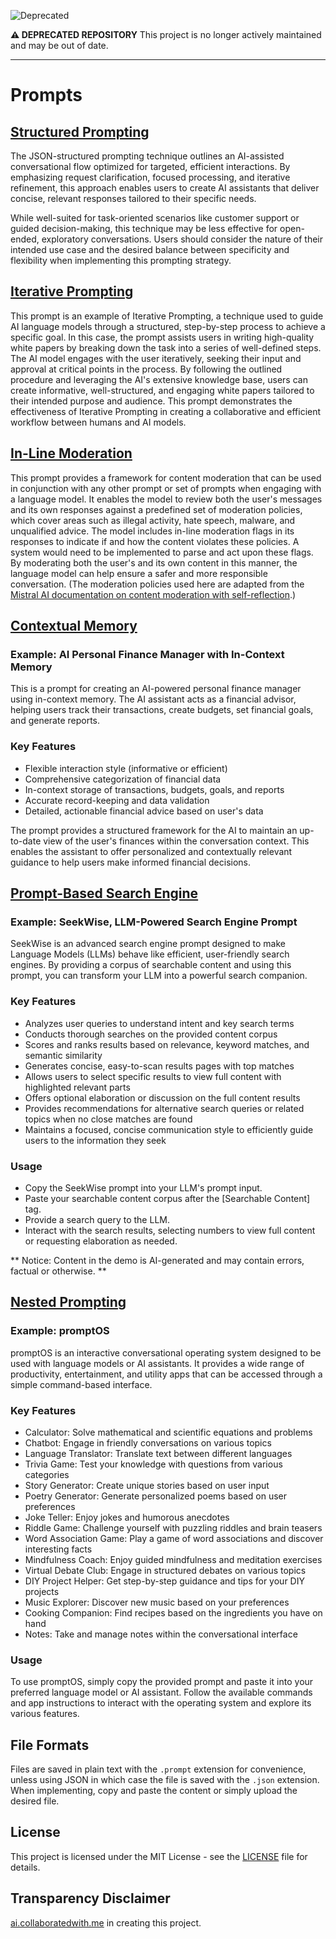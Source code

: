 ![Deprecated](https://img.shields.io/badge/status-deprecated-red)

**⚠️ DEPRECATED REPOSITORY**
This project is no longer actively maintained and may be out of date.

---

# Prompts

## [Structured Prompting](https://github.com/rb81/prompts/blob/main/structured-prompting.json)

The JSON-structured prompting technique outlines an AI-assisted conversational flow optimized for targeted, efficient interactions. By emphasizing request clarification, focused processing, and iterative refinement, this approach enables users to create AI assistants that deliver concise, relevant responses tailored to their specific needs.

While well-suited for task-oriented scenarios like customer support or guided decision-making, this technique may be less effective for open-ended, exploratory conversations. Users should consider the nature of their intended use case and the desired balance between specificity and flexibility when implementing this prompting strategy.

## [Iterative Prompting](https://github.com/rb81/prompts/blob/main/iterativePrompting.prompt)

This prompt is an example of Iterative Prompting, a technique used to guide AI language models through a structured, step-by-step process to achieve a specific goal. In this case, the prompt assists users in writing high-quality white papers by breaking down the task into a series of well-defined steps. The AI model engages with the user iteratively, seeking their input and approval at critical points in the process. By following the outlined procedure and leveraging the AI's extensive knowledge base, users can create informative, well-structured, and engaging white papers tailored to their intended purpose and audience. This prompt demonstrates the effectiveness of Iterative Prompting in creating a collaborative and efficient workflow between humans and AI models.

## [In-Line Moderation](https://github.com/rb81/prompts/blob/main/inlineModeration.prompt)

This prompt provides a framework for content moderation that can be used in conjunction with any other prompt or set of prompts when engaging with a language model. It enables the model to review both the user's messages and its own responses against a predefined set of moderation policies, which cover areas such as illegal activity, hate speech, malware, and unqualified advice. The model includes in-line moderation flags in its responses to indicate if and how the content violates these policies. A system would need to be implemented to parse and act upon these flags. By moderating both the user's and its own content in this manner, the language model can help ensure a safer and more responsible conversation. (The moderation policies used here are adapted from the [Mistral AI documentation on content moderation with self-reflection](https://docs.mistral.ai/platform/guardrailing/#content-moderation-with-self-reflection).)

## [Contextual Memory](https://github.com/rb81/prompts/blob/main/contextualMemory.prompt)

### Example: AI Personal Finance Manager with In-Context Memory
This is a prompt for creating an AI-powered personal finance manager using in-context memory. The AI assistant acts as a financial advisor, helping users track their transactions, create budgets, set financial goals, and generate reports.

### Key Features
- Flexible interaction style (informative or efficient)
- Comprehensive categorization of financial data
- In-context storage of transactions, budgets, goals, and reports
- Accurate record-keeping and data validation
- Detailed, actionable financial advice based on user's data

The prompt provides a structured framework for the AI to maintain an up-to-date view of the user's finances within the conversation context. This enables the assistant to offer personalized and contextually relevant guidance to help users make informed financial decisions.

## [Prompt-Based Search Engine](https://github.com/rb81/prompts/blob/main/promptBasedSearchEngine.prompt)

### Example: SeekWise, LLM-Powered Search Engine Prompt
SeekWise is an advanced search engine prompt designed to make Language Models (LLMs) behave like efficient, user-friendly search engines. By providing a corpus of searchable content and using this prompt, you can transform your LLM into a powerful search companion.

### Key Features
- Analyzes user queries to understand intent and key search terms
- Conducts thorough searches on the provided content corpus
- Scores and ranks results based on relevance, keyword matches, and semantic similarity
- Generates concise, easy-to-scan results pages with top matches
- Allows users to select specific results to view full content with highlighted relevant parts
- Offers optional elaboration or discussion on the full content results
- Provides recommendations for alternative search queries or related topics when no close matches are found
- Maintains a focused, concise communication style to efficiently guide users to the information they seek

### Usage
- Copy the SeekWise prompt into your LLM's prompt input.
- Paste your searchable content corpus after the [Searchable Content] tag.
- Provide a search query to the LLM.
- Interact with the search results, selecting numbers to view full content or requesting elaboration as needed.

** Notice: Content in the demo is AI-generated and may contain errors, factual or otherwise. **

## [Nested Prompting](https://github.com/rb81/prompts/blob/main/nestedPrompting.prompt)

### Example: promptOS

promptOS is an interactive conversational operating system designed to be used with language models or AI assistants. It provides a wide range of productivity, entertainment, and utility apps that can be accessed through a simple command-based interface.

### Key Features
- Calculator: Solve mathematical and scientific equations and problems
- Chatbot: Engage in friendly conversations on various topics
- Language Translator: Translate text between different languages
- Trivia Game: Test your knowledge with questions from various categories
- Story Generator: Create unique stories based on user input
- Poetry Generator: Generate personalized poems based on user preferences
- Joke Teller: Enjoy jokes and humorous anecdotes
- Riddle Game: Challenge yourself with puzzling riddles and brain teasers
- Word Association Game: Play a game of word associations and discover interesting facts
- Mindfulness Coach: Enjoy guided mindfulness and meditation exercises
- Virtual Debate Club: Engage in structured debates on various topics
- DIY Project Helper: Get step-by-step guidance and tips for your DIY projects
- Music Explorer: Discover new music based on your preferences
- Cooking Companion: Find recipes based on the ingredients you have on hand
- Notes: Take and manage notes within the conversational interface

### Usage
To use promptOS, simply copy the provided prompt and paste it into your preferred language model or AI assistant. Follow the available commands and app instructions to interact with the operating system and explore its various features.

## File Formats
Files are saved in plain text with the `.prompt` extension for convenience, unless using JSON in which case the file is saved with the `.json` extension. When implementing, copy and paste the content or simply upload the desired file.

## License

This project is licensed under the MIT License - see the [LICENSE](LICENSE) file for details.

## Transparency Disclaimer

[ai.collaboratedwith.me](https://ai.collaboratedwith.me) in creating this project.

